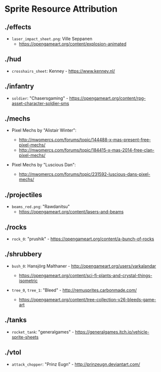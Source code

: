 # Sprite Resource Attribution

## ./effects

- `laser_impact_sheet.png`: Ville Seppanen
  - https://opengameart.org/content/explosion-animated

## ./hud

- `crosshairs_sheet`: Kenney - https://www.kenney.nl/

## ./infantry

- `soldier`: "Chasersgaming" - https://opengameart.org/content/rpg-asset-character-soldier-sms

## ./mechs

- Pixel Mechs by "Alistair Winter":
  - http://mwomercs.com/forums/topic/144488-x-mas-present-free-pixel-mechs/
  - http://mwomercs.com/forums/topic/184415-x-mas-2014-free-clan-pixel-mechs/

- Pixel Mechs by "Luscious Dan":
  - http://mwomercs.com/forums/topic/231592-luscious-dans-pixel-mechs/

## ./projectiles

- `beams_red.png`: "Rawdanitsu"
  - https://opengameart.org/content/lasers-and-beams

## ./rocks

- `rock_0`: "prushik" - https://opengameart.org/content/a-bunch-of-rocks

## ./shrubbery

- `bush_0`: Hansjörg Malthaner - http://opengameart.org/users/varkalandar
  - https://opengameart.org/content/sci-fi-plants-and-crystal-things-isometric

- `tree_0`, `tree_1`: "Bleed" - http://remusprites.carbonmade.com/
  - https://opengameart.org/content/tree-collection-v26-bleeds-game-art

## ./tanks

- `rocket_tank`: "generalgames" - https://generalgames.itch.io/vehicle-sprite-sheets

## ./vtol

- `attack_chopper`: "Prinz Eugn" - http://prinzeugn.deviantart.com/
